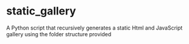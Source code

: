 static_gallery
==============

A Python script that recursively generates a static Html and JavaScript gallery using the folder structure provided
